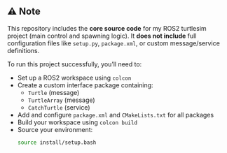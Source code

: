 ## ⚠️ Note

This repository includes the **core source code** for my ROS2 turtlesim project (main control and spawning logic). It **does not include** full configuration files like `setup.py`, `package.xml`, or custom message/service definitions.

To run this project successfully, you’ll need to:

- Set up a ROS2 workspace using `colcon`
- Create a custom interface package containing:
  - `Turtle` (message)
  - `TurtleArray` (message)
  - `CatchTurtle` (service)
- Add and configure `package.xml` and `CMakeLists.txt` for all packages
- Build your workspace using `colcon build`
- Source your environment:  
  ```bash
  source install/setup.bash
